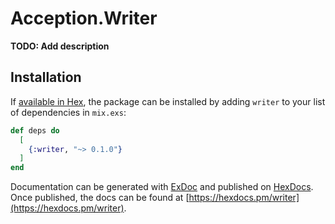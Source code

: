 # Acception.Writer

**TODO: Add description**

## Installation

If [available in Hex](https://hex.pm/docs/publish), the package can be installed
by adding `writer` to your list of dependencies in `mix.exs`:

```elixir
def deps do
  [
    {:writer, "~> 0.1.0"}
  ]
end
```

Documentation can be generated with [ExDoc](https://github.com/elixir-lang/ex_doc)
and published on [HexDocs](https://hexdocs.pm). Once published, the docs can
be found at [https://hexdocs.pm/writer](https://hexdocs.pm/writer).

